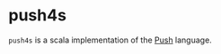 # push4s
 
 `push4s` is a scala implementation of the [Push](https://erp12.github.io/push-redux/) language.

